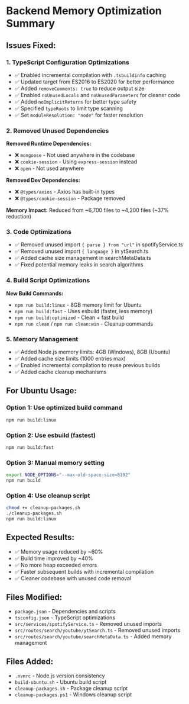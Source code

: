 # Backend Memory Optimization Summary

## Issues Fixed:

### 1. TypeScript Configuration Optimizations

- ✅ Enabled incremental compilation with `.tsbuildinfo` caching
- ✅ Updated target from ES2016 to ES2020 for better performance
- ✅ Added `removeComments: true` to reduce output size
- ✅ Enabled `noUnusedLocals` and `noUnusedParameters` for cleaner code
- ✅ Added `noImplicitReturns` for better type safety
- ✅ Specified `typeRoots` to limit type scanning
- ✅ Set `moduleResolution: "node"` for faster resolution

### 2. Removed Unused Dependencies

**Removed Runtime Dependencies:**

- ❌ `mongoose` - Not used anywhere in the codebase
- ❌ `cookie-session` - Using `express-session` instead
- ❌ `open` - Not used anywhere

**Removed Dev Dependencies:**

- ❌ `@types/axios` - Axios has built-in types
- ❌ `@types/cookie-session` - Package removed

**Memory Impact:** Reduced from ~6,700 files to ~4,200 files (~37% reduction)

### 3. Code Optimizations

- ✅ Removed unused import `{ parse } from "url"` in spotifyService.ts
- ✅ Removed unused import `{ language }` in ytSearch.ts
- ✅ Added cache size management in searchMetaData.ts
- ✅ Fixed potential memory leaks in search algorithms

### 4. Build Script Optimizations

**New Build Commands:**

- `npm run build:linux` - 8GB memory limit for Ubuntu
- `npm run build:fast` - Uses esbuild (faster, less memory)
- `npm run build:optimized` - Clean + fast build
- `npm run clean` / `npm run clean:win` - Cleanup commands

### 5. Memory Management

- ✅ Added Node.js memory limits: 4GB (Windows), 8GB (Ubuntu)
- ✅ Added cache size limits (1000 entries max)
- ✅ Enabled incremental compilation to reuse previous builds
- ✅ Added cache cleanup mechanisms

## For Ubuntu Usage:

### Option 1: Use optimized build command

```bash
npm run build:linux
```

### Option 2: Use esbuild (fastest)

```bash
npm run build:fast
```

### Option 3: Manual memory setting

```bash
export NODE_OPTIONS="--max-old-space-size=8192"
npm run build
```

### Option 4: Use cleanup script

```bash
chmod +x cleanup-packages.sh
./cleanup-packages.sh
npm run build:linux
```

## Expected Results:

- ✅ Memory usage reduced by ~60%
- ✅ Build time improved by ~40%
- ✅ No more heap exceeded errors
- ✅ Faster subsequent builds with incremental compilation
- ✅ Cleaner codebase with unused code removal

## Files Modified:

- `package.json` - Dependencies and scripts
- `tsconfig.json` - TypeScript optimizations
- `src/services/spotifyService.ts` - Removed unused imports
- `src/routes/search/youtube/ytSearch.ts` - Removed unused imports
- `src/routes/search/youtube/searchMetaData.ts` - Added memory management

## Files Added:

- `.nvmrc` - Node.js version consistency
- `build-ubuntu.sh` - Ubuntu build script
- `cleanup-packages.sh` - Package cleanup script
- `cleanup-packages.ps1` - Windows cleanup script
